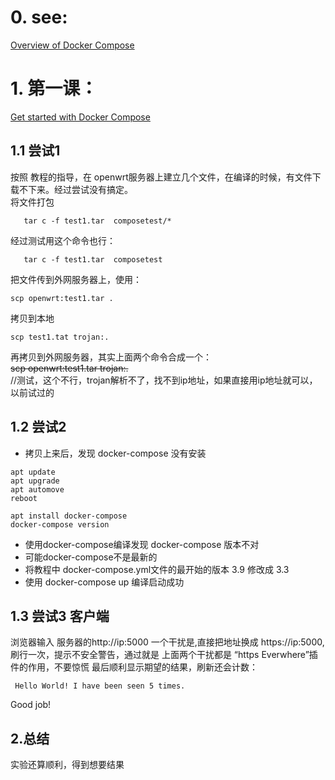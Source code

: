 # 0. see:
[Overview of Docker Compose](https://docs.docker.com/compose/)

# 1. 第一课： 
[Get started with Docker Compose](https://docs.docker.com/compose/gettingstarted/)

## 1.1 尝试1
按照 教程的指导，在 openwrt服务器上建立几个文件，在编译的时候，有文件下载不下来。经过尝试没有搞定。   
将文件打包 

       tar c -f test1.tar  composetest/*   
       
经过测试用这个命令也行： 

       tar c -f test1.tar  composetest  

把文件传到外网服务器上，使用：

    scp openwrt:test1.tar .  
拷贝到本地

    scp test1.tat trojan:.  
再拷贝到外网服务器，其实上面两个命令合成一个：   
~~scp openwrt:test1.tar trojan:.~~   
//测试，这个不行，trojan解析不了，找不到ip地址，如果直接用ip地址就可以，以前试过的

##  1.2 尝试2
 - 拷贝上来后，发现 docker-compose 没有安装
```
apt update
apt upgrade
apt automove
reboot

apt install docker-compose
docker-compose version

```
  - 使用docker-compose编译发现 docker-compose 版本不对
  - 可能docker-compose不是最新的
  - 将教程中 docker-compose.yml文件的最开始的版本 3.9 修改成 3.3
  - 使用 docker-compose up 编译启动成功

## 1.3 尝试3 客户端
  浏览器输入 服务器的http://ip:5000
  一个干扰是,直接把地址换成 https://ip:5000,
  刷行一次，提示不安全警告，通过就是
  上面两个干扰都是 “https Everwhere”插件的作用，不要惊慌
  最后顺利显示期望的结果，刷新还会计数：
  
     Hello World! I have been seen 5 times. 

  Good job!
  
  
## 2.总结
  实验还算顺利，得到想要结果


